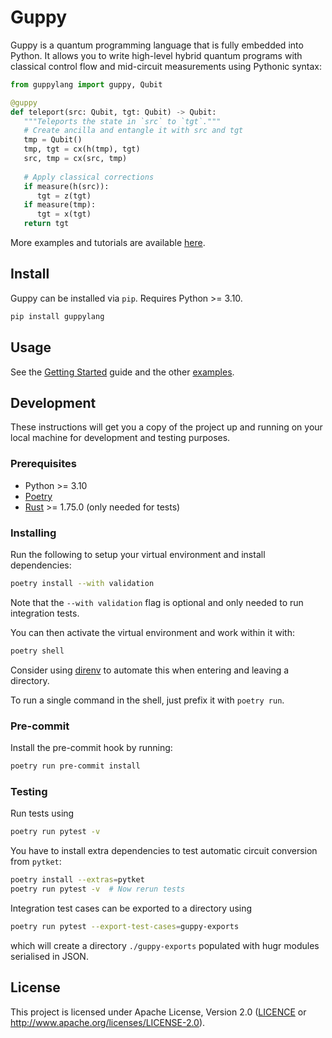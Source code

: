 # Guppy

Guppy is a quantum programming language that is fully embedded into Python.
It allows you to write high-level hybrid quantum programs with classical control flow and mid-circuit measurements using Pythonic syntax:

```python
from guppylang import guppy, Qubit

@guppy
def teleport(src: Qubit, tgt: Qubit) -> Qubit:
   """Teleports the state in `src` to `tgt`."""
   # Create ancilla and entangle it with src and tgt
   tmp = Qubit()
   tmp, tgt = cx(h(tmp), tgt)
   src, tmp = cx(src, tmp)
   
   # Apply classical corrections
   if measure(h(src)):
      tgt = z(tgt)
   if measure(tmp):
      tgt = x(tgt)
   return tgt
```

More examples and tutorials are available [here][examples].

[examples]: ./examples/


## Install

Guppy can be installed via `pip`. Requires Python >= 3.10.

```sh
pip install guppylang
```


## Usage

See the [Getting Started][getting-started] guide and the other [examples].

[getting-started]: ./examples/1-Getting-Started.md


## Development

These instructions will get you a copy of the project up and running on your local machine for development and testing purposes.

### Prerequisites

- Python >= 3.10
- [Poetry](https://python-poetry.org/docs/#installation)
- [Rust](https://www.rust-lang.org/tools/install) >= 1.75.0  (only needed for tests)

### Installing

Run the following to setup your virtual environment and install dependencies:

```sh
poetry install --with validation
```

Note that the `--with validation` flag is optional and only needed to run integration tests.

You can then activate the virtual environment and work within it with:

```sh
poetry shell
```

Consider using [direnv](https://github.com/direnv/direnv/wiki/Python#poetry) to
automate this when entering and leaving a directory.

To run a single command in the shell, just prefix it with `poetry run`.

### Pre-commit

Install the pre-commit hook by running:

```sh
poetry run pre-commit install
```


### Testing

Run tests using

```sh
poetry run pytest -v
```

You have to install extra dependencies to test automatic circuit conversion from `pytket`:

```sh
poetry install --extras=pytket
poetry run pytest -v  # Now rerun tests
```


Integration test cases can be exported to a directory using

```sh
poetry run pytest --export-test-cases=guppy-exports
```

which will create a directory `./guppy-exports` populated with hugr modules serialised in JSON.


## License

This project is licensed under Apache License, Version 2.0 ([LICENCE][] or http://www.apache.org/licenses/LICENSE-2.0).

  [LICENCE]: ./LICENCE
